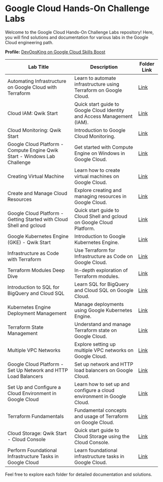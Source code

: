 # Google Cloud Hands-On Challenge Labs

Welcome to the Google Cloud Hands-On Challenge Labs repository! Here, you will find solutions and documentation for various labs in the Google Cloud engineering path.

**Profile:** [DevOpsKing on Google Cloud Skills Boost](https://www.cloudskillsboost.google/public_profiles/373d33ab-7bd2-40c7-b56a-37e5579bc280)

| Lab Title                                                                 | Description                                                             | Folder Link                                                                                                                                             |
|---------------------------------------------------------------------------|-------------------------------------------------------------------------|---------------------------------------------------------------------------------------------------------------------------------------------------------|
| Automating Infrastructure on Google Cloud with Terraform                  | Learn to automate infrastructure using Terraform on Google Cloud.       | [Link](https://github.com/Dev0psKing/Google-Cloud-Hands_On/tree/master/Automating%20Infrastructure%20on%20Google%20Cloud%20with%20Terraform)            |
| Cloud IAM: Qwik Start                                                     | Quick start guide to Google Cloud Identity and Access Management (IAM). | [Link](https://github.com/Dev0psKing/Google-Cloud-Hands_On/tree/master/Cloud%20IAM%3A%20Qwik%20Start)                                                   |
| Cloud Monitoring: Qwik Start                                              | Introduction to Google Cloud Monitoring.                                | [Link](https://github.com/Dev0psKing/Google-Cloud-Hands_On/tree/master/Cloud%20Monitoring%3A%20Qwik%20Start)                                            |
| Google Cloud Platform - Compute Engine Qwik Start - Windows Lab Challenge | Get started with Compute Engine on Windows in Google Cloud.             | [Link](https://github.com/Dev0psKing/Google-Cloud-Hands_On/tree/master/Compute%20Engine%3A%20Qwik%20Start%20-%20Windows)                                |
| Creating Virtual Machine                                                  | Learn how to create virtual machines on Google Cloud.                   | [Link](https://github.com/Dev0psKing/Google-Cloud-Hands_On/tree/master/Creating%20Virtual%20Machine)                                                    |
| Create and Manage Cloud Resources                                         | Explore creating and managing resources in Google Cloud.                | [Link](https://github.com/Dev0psKing/Google-Cloud-Hands_On/tree/master/Creating%20and%20Managing%20Cloud%20Resources)                                   |
| Google Cloud Platform - Getting Started with Cloud Shell and gcloud       | Quick start guide to Cloud Shell and gcloud on Google Cloud Platform.   | [Link](https://github.com/Dev0psKing/Google-Cloud-Hands_On/tree/master/Getting%20Started%20with%20Cloud%20Shell%20and%20gcloud)                         |
| Google Kubernetes Engine (GKE) - Qwik Start                               | Introduction to Google Kubernetes Engine.                               | [Link](https://github.com/Dev0psKing/Google-Cloud-Hands_On/tree/master/Google%20Kubernetes%20Engine%20(GKE))                                            |
| Infrastructure as Code with Terraform                                     | Use Terraform for Infrastructure as Code on Google Cloud.               | [Link](https://github.com/Dev0psKing/Google-Cloud-Hands_On/tree/master/Infrastructure%20as%20Code%20with%20Terraform)                                   |
| Terraform Modules Deep Dive                                               | In-depth exploration of Terraform modules.                              | [Link](https://github.com/Dev0psKing/Google-Cloud-Hands_On/tree/master/Interact%20with%20Terraform%20Modules)                                           |
| Introduction to SQL for BigQuery and Cloud SQL                            | Learn SQL for BigQuery and Cloud SQL on Google Cloud.                   | [Link](https://github.com/Dev0psKing/Google-Cloud-Hands_On/tree/master/Introduction%20to%20SQL%20for%20BigQuery%20and%20Cloud%20SQL)                    |
| Kubernetes Engine Deployment Management                                   | Manage deployments using Google Kubernetes Engine.                      | [Link](https://github.com/Dev0psKing/Google-Cloud-Hands_On/tree/master/Managing%20Deployments%20Using%20Kubernetes%20Engine)                            |
| Terraform State Management                                                | Understand and manage Terraform state on Google Cloud.                  | [Link](https://github.com/Dev0psKing/Google-Cloud-Hands_On/tree/master/Managing%20Terraform%20State)                                                    |
| Multiple VPC Networks                                                     | Explore setting up multiple VPC networks on Google Cloud.               | [Link](https://github.com/Dev0psKing/Google-Cloud-Hands_On/tree/master/Multiple%20VPC%20Networks)                                                       |
| Google Cloud Platform - Set Up Network and HTTP Load Balancers            | Set up network and HTTP load balancers on Google Cloud.                 | [Link](https://github.com/Dev0psKing/Google-Cloud-Hands_On/tree/master/Set%20Up%20Network%20and%20HTTP%20Load%20Balancers)                              |
| Set Up and Configure a Cloud Environment in Google Cloud                  | Learn how to set up and configure a cloud environment in Google Cloud.  | [Link](https://github.com/Dev0psKing/Google-Cloud-Hands_On/tree/master/Set%20Up%20and%20Configure%20a%20Cloud%20Environment%20in%20Google%20Cloud)      |
| Terraform Fundamentals                                                    | Fundamental concepts and usage of Terraform on Google Cloud.            | [Link](https://github.com/Dev0psKing/Google-Cloud-Hands_On/tree/master/Terraform%20Fundamentals)                                                        |
| Cloud Storage: Qwik Start - Cloud Console                                 | Quick start guide to Cloud Storage using the Cloud Console.             | [Link](https://github.com/Dev0psKing/Google-Cloud-Hands_On/tree/master/Cloud%20Storage%3A%20Qwik%20Start%20-%20Cloud%20Console)                         |
| Perform Foundational Infrastructure Tasks in Google Cloud                 | Learn foundational infrastructure tasks in Google Cloud.                | [Link](https://github.com/Dev0psKing/Google-Cloud-Hands_On/blob/master/Perform%20Foundational%20Infrastructure%20Tasks%20in%20Google%20Cloud/README.md) |

Feel free to explore each folder for detailed documentation and solutions.
